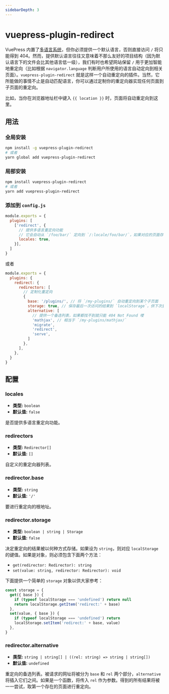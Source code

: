 ```yaml
---
sidebarDepth: 3
---
```


# vuepress-plugin-redirect <GitHubLink repo="vuepress/vuepress-plugin-redirect"/>

VuePress 内置了[多语言系统](https://v1.vuepress.vuejs.org/zh/guide/i18n.html)，但你必须提供一个默认语言，否则直接访问 `/` 将只能得到 404。然而，提供默认语言往往又意味着不那么友好的项目结构（因为默认语言下的文件会比其他语言低一级），我们有时也希望网站保留 `/` 用于更加智能地重定向（比如根据 `navigator.language` 判断用户所使用的语言自动定向到相关页面）。`vuepress-plugin-redirect` 就是这样一个自动重定向的插件。当然，它所能做的事情不止是自动匹配语言，你可以通过定制你的重定向器实现任何页面到子页面的重定向。

<ClientOnly>
  <p>比如，当你在浏览器地址栏中键入 <a :href="location"><code>{{ location }}</code></a> 时，页面将自动重定向到这里。</p>
</ClientOnly>

<script>
export default {
  data: () => ({
    location: '',
  }),
  mounted () {
    this.location = location
      .toString()
      .replace(this.$localePath, '/')
      .replace(/#.*/, '')
  },
}
</script>

## 用法

### 全局安装

```bash
npm install -g vuepress-plugin-redirect
# 或者
yarn global add vuepress-plugin-redirect
```

### 局部安装

```bash
npm install vuepress-plugin-redirect
# 或者
yarn add vuepress-plugin-redirect
```

### 添加到 `config.js`

```js
module.exports = {
  plugins: [
    ['redirect', {
      // 提供多语言重定向功能
      // 它会自动从 `/foo/bar/` 定向到 `/:locale/foo/bar/`，如果对应的页面存在
      locales: true,
    }],
  ]
}
```
或者
```js
module.exports = {
  plugins: {
    redirect: {
      redirectors: [
        // 定制化重定向
        {
          base: '/plugins/', // 将 `/my-plugins/` 自动重定向到某个子页面
          storage: true, // 保存最后一次访问的结果到 `localStorage`，供下次重定向使用
          alternative: [
            // 提供一个备选列表，如果都找不到就只能 404 Not Found 喽
            'mathjax', // 相当于 `/my-plugins/mathjax/`
            'migrate',
            'redirect',
            'serve',
          ]
        },
      ],
    },
  }
}
```

## 配置

### locales

- **类型:** `boolean`
- **默认值:** `false`

是否提供多语言重定向功能。

### redirectors

- **类型:** `Redirector[]`
- **默认值:** `[]`

自定义的重定向器列表。

### redirector.base

- **类型:** `string`
- **默认值:** `'/'`

要进行重定向的根地址。

### redirector.storage

- **类型:** `boolean | string | Storage`
- **默认值:** `false`

决定重定向的结果被以何种方式存储。如果设为 `string`，则对应 `localStorage` 的键值。如果是对象，则必须包含下面两个方法：

- `get(redirector: Redirector): string`
- `set(value: string, redirector: Redirector): void`

下面提供一个简单的 `storage` 对象以供大家参考：

```js
const storage = {
  get({ base }) {
    if (typeof localStorage === 'undefined') return null
    return localStorage.getItem('redirect:' + base)
  },
  set(value, { base }) {
    if (typeof localStorage === 'undefined') return
    localStorage.setItem('redirect:' + base, value)
  },
}
```

### redirector.alternative

- **类型:** `string | string[] | ((rel: string) => string | string[])`
- **默认值:** `undefined`

重定向的备选列表。被请求的网址将被分为 `base` 和 `rel` 两个部分，`alternative` 将插入它们之间。如果是一个函数，将传入 `rel` 作为参数。得到的所有结果将被一一尝试，取第一个存在的页面进行重定向。
